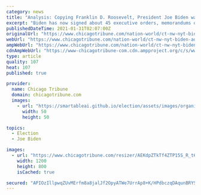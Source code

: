 ```yaml
---
category: news
title: "Analysis: Copying Franklin D. Roosevelt, President Joe Biden wanted a fast start. Now comes the hard part."
excerpt: "Biden has now signed about 45 executive orders, memorandums or proclamations enacting or at least initiating major policy shifts on a wide array of issues, including the coronavirus pandemic, racial justice,"
publishedDateTime: 2021-01-31T02:07:00Z
originalUrl: "https://www.chicagotribune.com/nation-world/ct-nw-nyt-biden-administration-goals-20210131-hixvijvamfbjlfeszmsqnpzuzm-story.html?outputType=amp"
webUrl: "https://www.chicagotribune.com/nation-world/ct-nw-nyt-biden-administration-goals-20210131-hixvijvamfbjlfeszmsqnpzuzm-story.html?outputType=amp"
ampWebUrl: "https://www.chicagotribune.com/nation-world/ct-nw-nyt-biden-administration-goals-20210131-hixvijvamfbjlfeszmsqnpzuzm-story.html?outputType=amp"
cdnAmpWebUrl: "https://www-chicagotribune-com.cdn.ampproject.org/c/s/www.chicagotribune.com/nation-world/ct-nw-nyt-biden-administration-goals-20210131-hixvijvamfbjlfeszmsqnpzuzm-story.html?outputType=amp"
type: article
quality: 107
heat: 107
published: true

provider:
  name: Chicago Tribune
  domain: chicagotribune.com
  images:
    - url: "https://smartableai.github.io/election/assets/images/organizations/chicagotribune.com-50x50.jpg"
      width: 50
      height: 50

topics:
  - Election
  - Joe Biden

images:
  - url: "https://www.chicagotribune.com/resizer/AEKdpZTkTf4ZTP15S_R_t6u9pUw=/1200x0/top/cloudfront-us-east-1.images.arcpublishing.com/tronc/LBAGKV5X3DALYS5KWOM7AS4B5M.jpg"
    width: 1200
    height: 800
    isCached: true

secured: "APIOzIllpwqZUvMErfm8a8jalJf2OpyATWe7UrrAp8+K/HPdbczqDAqunBRYSLgB3tbGLCI3A9pAeuPrYU6sm7IDI7BjcX3vwhYTXj9qB/Yh2Ul+TFkKk+uD/vNnp0f2B8ECZbkwGSvlRulpxqw4YmarVxcGl/ayK+/9rxWBv2xIP2FlipVVmHZwoAJbMfRuGTvcBrFv0xAOKxyVRxRAc72bYmLeJX057Zrh1bZPal8P1WEOvGj0Tb/S9JzfwETxclGKcQV8OF7flzqpCiBa96g/9a+oKcJk0WlINnCNGQqQJSf25OC8Ic+xd1zNQ+5C9uBgsCx5U8iqaa66yRKl7XMEbGL4CAZ3HFLrQrFagdI=;bySWrXskcGfOMT9JIMP2Gw=="
---
```


